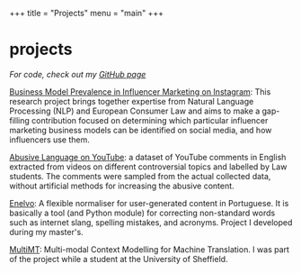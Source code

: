 +++
title = "Projects"
menu = "main"
+++

# projects
*For code, check out my [GitHub page](https://github.com/thalesbertaglia)*

[Business Model Prevalence in Influencer Marketing on Instagram](https://computationalsocialmedia.tech/index.php/projects/instagram): This research project brings together expertise from Natural Language Processing (NLP) and
European Consumer Law and aims to make a gap-filling contribution focused on determining which
particular influencer marketing business models can be identified on social media, and how
influencers use them.

[Abusive Language on YouTube](https://computationalsocialmedia.tech/index.php/projects/abusive-language-on-social-media-data-through-the-legal-looking-glass/): a dataset of YouTube comments in English extracted from videos on different controversial topics and labelled by Law students. The comments were sampled from the actual collected data, without artificial methods for increasing the abusive content.

[Enelvo](https://github.com/thalesbertaglia/enelvo): A flexible normaliser for user-generated content in Portuguese. It is basically a tool (and Python
module) for correcting non-standard words such as internet slang, spelling mistakes, and acronyms.
Project I developed during my master's.

[MultiMT](https://multimt.github.io/): Multi-modal Context Modelling for Machine Translation. I was part of the project while a student at the University of Sheffield.